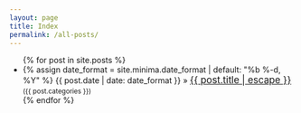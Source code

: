 ```yaml
---
layout: page
title: Index
permalink: /all-posts/
---
```

<ul>
  {% for post in site.posts %}
    <li>
      {% assign date_format = site.minima.date_format | default: "%b %-d, %Y" %}
      <span>
        {{ post.date | date: date_format }} &raquo; 
        <a style="font-size:larger;" href="{{ post.url | relative_url }}">{{ post.title | escape }}</a>
        <small>({{ post.categories }})</small>
      </span>
    </li>
  {% endfor %}
</ul>
